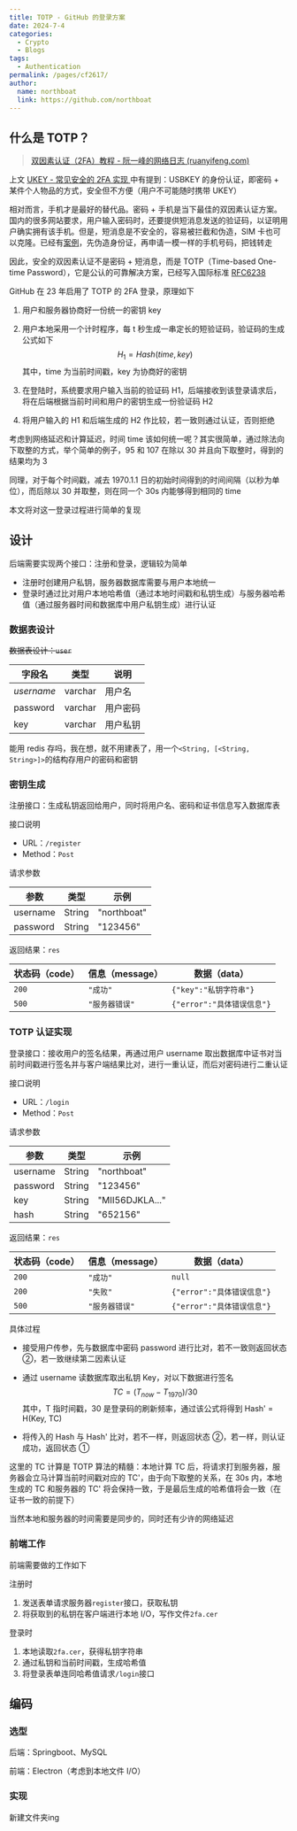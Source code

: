 ```yaml
---
title: TOTP - GitHub 的登录方案
date: 2024-7-4
categories: 
  - Crypto
  - Blogs
tags: 
  - Authentication
permalink: /pages/cf2617/
author: 
  name: northboat
  link: https://github.com/northboat
---
```


## 什么是 TOTP？

> [双因素认证（2FA）教程 - 阮一峰的网络日志 (ruanyifeng.com)](https://ruanyifeng.com/blog/2017/11/2fa-tutorial.html)
>

上文 [UKEY - 常见安全的 2FA 实现 ](/docs/sec/auth/2fa/2fa-bank-ukey-auth)中有提到：USBKEY 的身份认证，即密码 + 某件个人物品的方式，安全但不方便（用户不可能随时携带 UKEY）

相对而言，手机才是最好的替代品。密码 + 手机是当下最佳的双因素认证方案。国内的很多网站要求，用户输入密码时，还要提供短消息发送的验证码，以证明用户确实拥有该手机。但是，短消息是不安全的，容易被拦截和伪造，SIM 卡也可以克隆。已经有[案例](http://media.people.com.cn/n/2014/0227/c40606-24477072.html)，先伪造身份证，再申请一模一样的手机号码，把钱转走

因此，安全的双因素认证不是密码 + 短消息，而是 TOTP（Time-based One-time Password），它是公认的可靠解决方案，已经写入国际标准 [RFC6238](https://tools.ietf.org/html/rfc6238)

GitHub 在 23 年启用了 TOTP 的 2FA 登录，原理如下

1. 用户和服务器协商好一份统一的密钥 key

2. 用户本地采用一个计时程序，每 t 秒生成一串定长的短验证码，验证码的生成公式如下
   $$
   H_1 = Hash(time, key)
   $$
   其中，time 为当前时间戳，key 为协商好的密钥

3. 在登陆时，系统要求用户输入当前的验证码 H1，后端接收到该登录请求后，将在后端根据当前时间和用户的密钥生成一份验证码 H2

4. 将用户输入的 H1 和后端生成的 H2 作比较，若一致则通过认证，否则拒绝

考虑到网络延迟和计算延迟，时间 time 该如何统一呢？其实很简单，通过除法向下取整的方式，举个简单的例子，95 和 107 在除以 30 并且向下取整时，得到的结果均为 3

同理，对于每个时间戳，减去 1970.1.1 日的初始时间得到的时间间隔（以秒为单位），而后除以 30 并取整，则在同一个 30s 内能够得到相同的 time

本文将对这一登录过程进行简单的复现

## 设计

后端需要实现两个接口：注册和登录，逻辑较为简单

- 注册时创建用户私钥，服务器数据库需要与用户本地统一
- 登录时通过比对用户本地哈希值（通过本地时间戳和私钥生成）与服务器哈希值（通过服务器时间和数据库中用户私钥生成）进行认证

### 数据表设计

~~数据表设计：`user`~~

| 字段名     | 类型    | 说明     |
| ---------- | ------- | -------- |
| *username* | varchar | 用户名   |
| password   | varchar | 用户密码 |
| key        | varchar | 用户私钥 |

能用 redis 存吗，我在想，就不用建表了，用一个`<String, [<String, String>]>`的结构存用户的密码和密钥

### 密钥生成

注册接口：生成私钥返回给用户，同时将用户名、密码和证书信息写入数据库表

接口说明

- URL：`/register`
- Method：`Post`

请求参数

| 参数     | 类型   | 示例        |
| -------- | ------ | ----------- |
| username | String | "northboat" |
| password | String | "123456"    |

返回结果：`res`

| 状态码（code） | 信息（message） | 数据（data）               |
| -------------- | --------------- | -------------------------- |
| `200`          | `"成功"`        | `{"key":"私钥字符串"}`     |
| `500`          | `"服务器错误"`  | `{"error":"具体错误信息"}` |

### TOTP 认证实现

登录接口：接收用户的签名结果，再通过用户 username 取出数据库中证书对当前时间戳进行签名并与客户端结果比对，进行一重认证，而后对密码进行二重认证

接口说明

- URL：`/login`
- Method：`Post`

请求参数

| 参数     | 类型   | 示例            |
| -------- | ------ | --------------- |
| username | String | "northboat"     |
| password | String | "123456"        |
| key      | String | "MII56DJKLA..." |
| hash     | String | "652156"        |

返回结果：`res`

| 状态码（code） | 信息（message） | 数据（data）               |
| -------------- | --------------- | -------------------------- |
| `200`          | `"成功"`        | `null`                     |
| `200`          | `"失败"`        | `{"error":"具体错误信息"}` |
| `500`          | `"服务器错误"`  | `{"error":"具体错误信息"}` |

具体过程

- 接受用户传参，先与数据库中密码 password 进行比对，若不一致则返回状态 ②，若一致继续第二因素认证

- 通过 username 读数据库取出私钥 Key，对以下数据进行签名
  $$
  TC = (T_{now}-T_{1970})/30
  $$
  其中，T 指时间戳，30 是登录码的刷新频率，通过该公式将得到 Hash' = H(Key, TC) 

- 将传入的 Hash 与 Hash' 比对，若不一样，则返回状态 ②，若一样，则认证成功，返回状态 ①

这里的 TC 计算是 TOTP 算法的精髓：本地计算 TC 后，将请求打到服务器，服务器会立马计算当前时间戳对应的 TC'，由于向下取整的关系，在 30s 内，本地生成的 TC 和服务器的 TC' 将会保持一致，于是最后生成的哈希值将会一致（在证书一致的前提下）

当然本地和服务器的时间需要是同步的，同时还有少许的网络延迟

### 前端工作

前端需要做的工作如下

注册时

1. 发送表单请求服务器`register`接口，获取私钥
2. 将获取到的私钥在客户端进行本地 I/O，写作文件`2fa.cer`

登录时

1. 本地读取`2fa.cer`，获得私钥字符串
2. 通过私钥和当前时间戳，生成哈希值
3. 将登录表单连同哈希值请求`/login`接口

## 编码

### 选型

后端：Springboot、MySQL

前端：Electron（考虑到本地文件 I/O）

### 实现

新建文件夹ing

